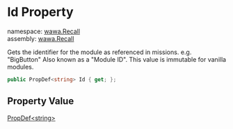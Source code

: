 # Id Property

namespace: [wawa\.Recall](../../wawa.Recall.md)<br />
assembly: [wawa\.Recall](../../../wawa.Recall.md)

Gets the identifier for the module as referenced in missions\. e\.g\. "BigButton" Also known as a "Module ID"\.
This value is immutable for vanilla modules\.

```csharp
public PropDef<string> Id { get; };
```

## Property Value

[PropDef\<string\>](../../../wawa.Recall/wawa.Recall/PropDef\`1.md)

